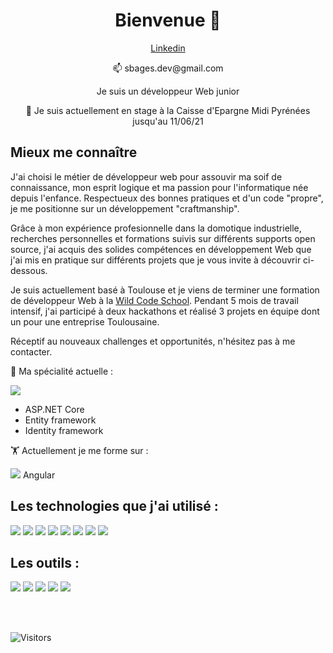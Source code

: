 <h1 align="center">Bienvenue 👋</h1>

<p align="center"><a href="https://www.linkedin.com/in/sebastienbages">Linkedin</a></p>
<p align="center">📫 sbages.dev@gmail.com</p>

<p align="center">Je suis un développeur Web junior</p>

<p align="center">💼 Je suis actuellement en stage à la Caisse d'Epargne Midi Pyrénées jusqu'au 11/06/21</p>

## Mieux me connaître

J'ai choisi le métier de développeur web pour assouvir ma soif de connaissance, mon esprit logique et ma passion pour l'informatique née depuis l'enfance. Respectueux des bonnes pratiques et d'un code "propre", je me positionne sur un développement "craftmanship".

Grâce à mon expérience profesionnelle dans la domotique industrielle, recherches personnelles et formations suivis sur différents supports open source, j'ai acquis des solides compétences en développement Web que j'ai mis en pratique sur différents projets que je vous invite à découvrir ci-dessous.

Je suis actuellement basé à Toulouse et je viens de terminer une formation de développeur Web à la [Wild Code School](https://www.wildcodeschool.com/fr-FR/campus/toulouse). Pendant 5 mois de travail intensif, j'ai participé à deux hackathons et réalisé 3 projets en équipe dont un pour une entreprise Toulousaine.

Réceptif au nouveaux challenges et opportunités, n'hésitez pas à me contacter.

🌱 Ma spécialité actuelle :

<img src="https://img.icons8.com/color/48/000000/c-sharp-logo.png"/>

- ASP.NET Core
- Entity framework
- Identity framework

🏋 Actuellement je me forme sur :

<img src="https://img.icons8.com/color/48/000000/angularjs.png"/> 
Angular

## Les technologies que j'ai utilisé :

<img src="https://img.icons8.com/color/48/000000/vue-js.png"/> <img src="https://img.icons8.com/color/48/000000/bootstrap.png"/> <img src="https://img.icons8.com/offices/40/000000/php-logo.png"/> <img src="https://img.icons8.com/office/40/000000/sql.png"/> <img src="https://img.icons8.com/color/48/000000/nodejs.png"/> <img src="https://img.icons8.com/color/48/000000/javascript.png"/> <img src="https://img.icons8.com/color/48/000000/html-5.png"/> <img src="https://img.icons8.com/color/48/000000/css3.png"/> 

## Les outils :

<img src="https://img.icons8.com/color/48/000000/git.png"/> <img src="https://img.icons8.com/fluent/48/000000/github.png"/> <img src="https://img.icons8.com/color/48/000000/gitlab.png"/> <img src="https://img.icons8.com/color/48/000000/visual-studio.png"/> <img src="https://img.icons8.com/color/48/000000/visual-studio-code-2019.png"/>

<br/>
<br/>



![Visitors](https://visitor-badge.laobi.icu/badge?page_id=sebastienbages.sebastienbages)



<!--
**sebastienbages/sebastienbages** is a ✨ _special_ ✨ repository because its `README.md` (this file) appears on your GitHub profile.

Here are some ideas to get you started:

- 🔭 I’m currently working on ...
- 🌱 I’m currently learning ...
- 👯 I’m looking to collaborate on ...
- 🤔 I’m looking for help with ...
- 💬 Ask me about ...
- 📫 How to reach me: ...
- 😄 Pronouns: ...
- ⚡ Fun fact: ...
-->
